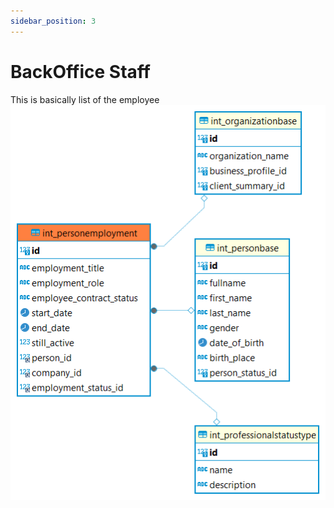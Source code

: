 ```yaml
---
sidebar_position: 3
---
```


# BackOffice Staff

This is basically list of the employee
![alt text](<../../../../../../../../../static/img/prismaenterprise - int_personemployment.png>)
